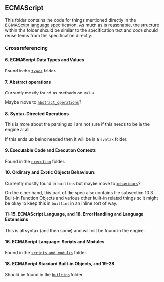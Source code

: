 ## ECMAScript

This folder contains the code for things mentioned directly in the
[ECMAScript language specification](https://tc39.es/ecma262/). As much as is
reasonable, the structure within this folder should be similar to the
specification text and code should reuse terms from the specification directly.

### Crossreferencing

#### 6. ECMAScript Data Types and Values

Found in the [`types`](./types/) folder.

#### 7. Abstract operations

Currently mostly found as methods on `Value`.

Maybe move to [`abstract_operations`](./abstract_operation)?

#### 8. Syntax-Directed Operations

This is more about the parsing so I am not sure if this needs to be in the
engine at all.

If this ends up being needed then it will be in a [`syntax`](./syntax/) folder.

#### 9. Executable Code and Execution Contexts

Found in the [`execution`](./execution/) folder.

#### 10. Ordinary and Exotic Objects Behaviours

Currently mostly found in `builtins` but maybe move to
[`behaviours`](./behaviours)?

On the other hand, this part of the spec also contains the subsection 10.3
Built-in Function Objects and various other built-in related things so it might
be okay to keep this in `builtins` in an inline sort of way.

#### 11-15. ECMAScript Language, and 18. Error Handling and Language Extensions

This is all syntax (and then some) and will not be found in the engine.

#### 16. ECMAScript Language: Scripts and Modules

Found in the [`scripts_and_modules`](./scripts_and_modules/) folder.

#### 18. ECMAScript Standard Built-in Objects, and 19-28.

Should be found in the [`builtins`](./builtins/) folder.
